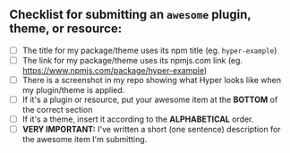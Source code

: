 <!--- Provide a general summary of your changes in the Title above -->

## Checklist for submitting an `awesome` plugin, theme, or resource:

<!--- Go over all the following points, and put an `x` in all the boxes that apply. -->
<!--- More detailed instructions are in the CONTRIBUTING.md document - please read it if you have a question!-->
<!--- If you're still unsure about any of these, don't hesitate to ask. We're here to help! -->

- [ ] The title for my package/theme uses its npm title (eg. `hyper-example`)
- [ ] The link for my package/theme uses its npmjs.com link (eg. https://www.npmjs.com/package/hyper-example)
- [ ] There is a screenshot in my repo showing what Hyper looks like when my plugin/theme is applied.
- [ ] If it's a plugin or resource, put your awesome item at the **BOTTOM** of the correct section
- [ ] If it's a theme, insert it according to the **ALPHABETICAL** order.
- [ ] **VERY IMPORTANT:** I've written a short (one sentence) description for the awesome item I'm submitting.
